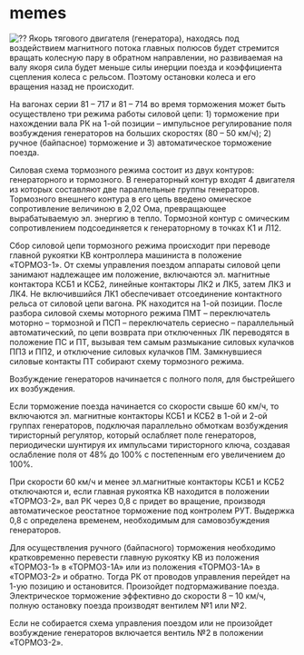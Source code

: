 # memes
![??](https://pp.userapi.com/c841624/v841624367/597df/6jEzId46MDY.jpg)
Якорь тягового двигателя (генератора), находясь под воздействием магнитного потока главных полюсов будет стремится вращать колесную пару в обратном направлении, но развиваемая на валу якоря сила будет меньше силы инерции поезда и коэффициента сцепления колеса с рельсом. Поэтому остановки колеса и его вращения назад не происходит.

На вагонах серии 81 – 717 и 81 – 714 во время торможения может быть осуществлено три режима работы силовой цепи: 1) торможение при нахождении вала РК на 1-ой позиции – импульсное регулирование поля возбуждения генераторов на больших скоростях (80 – 50 км/ч); 2) ручное (байпасное) торможение и 3) автоматическое торможение поезда.

Силовая схема тормозного режима состоит из двух контуров: генераторного и тормозного. В генераторный контур входят 4 двигателя из которых составляют две параллельные группы генераторов. Тормозного внешнего контура в его цепь введено омическое сопротивление величиною в 2,02 Ома, превращающее вырабатываемую эл. энергию в тепло. Тормозной контур с омическим сопротивлением подсоединяется к генераторному в точках К1 и Л12.

Сбор силовой цепи тормозного режима происходит при переводе главной рукоятки КВ контроллера машиниста в положение «ТОРМОЗ-1». От схемы управления поездом аппараты силовой цепи занимают надлежащее им положение, включаются эл. магнитные контактора КСБ1 и КСБ2, линейные контакторы ЛК2 и ЛК5, затем ЛК3 и ЛК4. Не включившийся ЛК1 обеспечивает отсоединение контактного рельса от силовой цепи вагона. РК находится на 1-ой позиции. После разбора силовой схемы моторного режима ПМТ – переключатель моторно – тормозной и ПСП – переключатель сериесно – параллельный автоматический, по цепи возврата при отключенных ЛК переводятся в положение ПС и ПТ, вызывая тем самым размыкание силовых кулачков ПП3 и ПП2, и отключение силовых кулачков ПМ. Замкнувшиеся силовые контакты ПТ собирают схему тормозного режима.

Возбуждение генераторов начинается с полного поля, для быстрейшего их возбуждения.

Если торможение поезда начинается со скорости свыше 60 км/ч, то включаются эл. магнитные контакторы КСБ1 и КСБ2 в 1-ой и 2-ой группах генераторов, подключая параллельно обмоткам возбуждения тиристорный регулятор, который ослабляет поле генераторов, периодически шунтируя их импульсами тиристорного ключа, создавая ослабление поля от 48% до 100% с постепенным его увеличением до 100%.

При скорости 60 км/ч и менее эл.магнитные контакторы КСБ1 и КСБ2 отключаются и, если главная рукоятка КВ находится в положении      «ТОРМОЗ-2», вал РК через 0,8 с придет во вращение, производя автоматическое реостатное торможение под контролем РУТ. Выдержка 0,8 с определена временем, необходимым для самовозбуждения генераторов.

Для осуществления ручного (байпасного) торможения необходимо кратковременно перевести главную рукоятку КВ из положения «ТОРМОЗ-1» в «ТОРМОЗ-1А» или из положения «ТОРМОЗ-1А» в «ТОРМОЗ-2» и обратно. Тогда РК от проводов управления перейдет на 1-ую позицию и остановится. Произойдет подтормаживание поезда. Электрическое торможение эффективно до скорости 8 – 10 км/ч, полную остановку поезда производят вентилем №1 или №2.

Если не собирается схема управления поездом или не произойдет возбуждение генераторов включается вентиль №2 в положении «ТОРМОЗ-2».